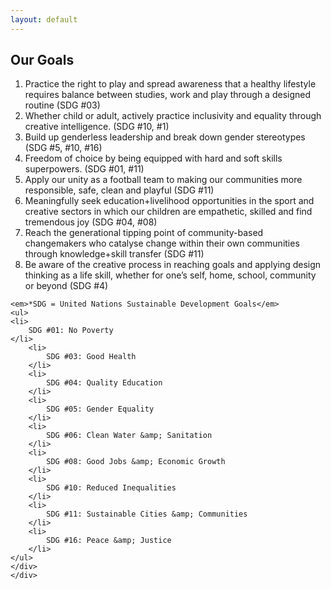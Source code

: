 ```yaml
---
layout: default
---
```


<div class="inner">
    <div class="row">
    <div class="12u 12u$(small)">
    <h2>Our Goals</h2>
    <ol>
    <li>
        Practice the right to play and spread awareness that a healthy lifestyle requires balance between studies, work and play through a designed routine (SDG #03)
    </li>
    <li>
        Whether child or adult, actively practice inclusivity and equality through creative intelligence. (SDG #10, #1)
    </li>
    <li>
        Build up genderless leadership and break down gender stereotypes (SDG #5, #10, #16)
    </li>
    <li>
        Freedom of choice by being equipped with hard and soft skills superpowers. (SDG #01, #11)
    </li>
    <li>
        Apply our unity as a football team to making our communities more responsible, safe, clean and playful (SDG #11)
    </li>
    <li>
        Meaningfully seek education+livelihood opportunities in the sport and creative sectors in which our children are empathetic, skilled and find tremendous joy (SDG #04, #08)
    </li>
    <li>
        Reach the generational tipping point of community-based changemakers who catalyse change within their own communities through knowledge+skill transfer (SDG #11)
    </li>
    <li>
        Be aware of the creative process in reaching goals and applying design thinking as a life skill, whether for one’s self, home, school, community or beyond (SDG #4)
    </li>
    </ol>

    <em>*SDG = United Nations Sustainable Development Goals</em>
    <ul>
    <li>
        SDG #01: No Poverty
    </li>
        <li>
            SDG #03: Good Health
        </li>
        <li>
            SDG #04: Quality Education
        </li>
        <li>
            SDG #05: Gender Equality
        </li>
        <li>
            SDG #06: Clean Water &amp; Sanitation
        </li>
        <li>
            SDG #08: Good Jobs &amp; Economic Growth
        </li>
        <li>
            SDG #10: Reduced Inequalities
        </li>
        <li>
            SDG #11: Sustainable Cities &amp; Communities
        </li>
        <li>
            SDG #16: Peace &amp; Justice
        </li>
    </ul>
    </div>
    </div>
</div>